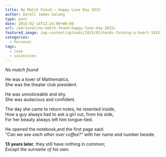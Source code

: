 ```yaml
---
title: No Match Found – Happy Love Day 2015
author: Dorell James Galang
type: post
date: 2015-02-14T13:24:00+00:00
url: /personal/no-match-found-happy-love-day-2015/
featured_image: /wp-content/uploads/2015/02/hands-forming-a-heart-14251.jpg
categories:
  - Personal
tags:
  - love
  - valentines
---
```


_No match found_

He was a lover of Mathematics.  
She was the theater club president.

He was unnoticeable and shy.  
She was audacious and confident.

The day she came to return notes, he resented inside,  
How a guy always had to ask a girl out, from his side,  
For her beauty always left him tongue-tied.

He opened the notebook,and the first page said:  
_"Can we see each other over coffee?"_ with her name and number beside.

**13 years later**, they still have nothing in common;  
_Except the surname of his own._
